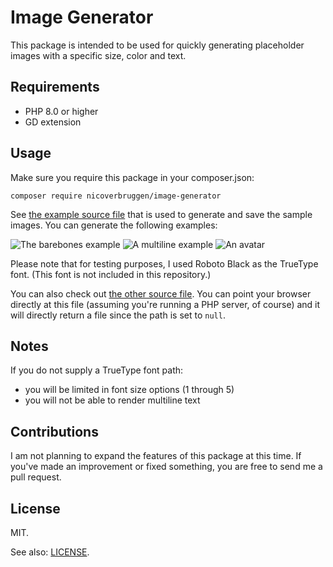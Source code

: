 # Image Generator

This package is intended to be used for quickly generating placeholder images with a specific size, color and text.

## Requirements

* PHP 8.0 or higher
* GD extension
    
## Usage

Make sure you require this package in your composer.json:

    composer require nicoverbruggen/image-generator

See [the example source file](examples/saved.php) that is used to generate and save the sample images. You can generate the following examples:

![The barebones example](doc/examples/barebones.png)
![A multiline example](doc/examples/multiline.png)
![An avatar](doc/examples/avatar.png)

Please note that for testing purposes, I used Roboto Black as the TrueType font. (This font is not included in this repository.)

You can also check out [the other source file](examples/direct.php). You can point your browser directly at this file (assuming you're running a PHP server, of course) and it will directly return a file since the path is set to `null`.

## Notes

If you do not supply a TrueType font path: 
* you will be limited in font size options (1 through 5)
*  you will not be able to render multiline text

## Contributions

I am not planning to expand the features of this package at this time. If you've made an improvement or fixed something, you are free to send me a pull request.

## License

MIT. 

See also: [LICENSE](LICENSE).